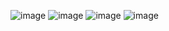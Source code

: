 ![image](https://github.com/user-attachments/assets/8ccd2277-823f-424d-8331-a46ef08adc93)
![image](https://github.com/user-attachments/assets/3fc83489-cc85-424e-8f2e-2fff648725b5)
![image](https://github.com/user-attachments/assets/8353c091-6e54-4bca-bc9a-8372b7cb662d)
![image](https://github.com/user-attachments/assets/29a9ae90-9e26-4935-8bc0-eaab53e98708)
